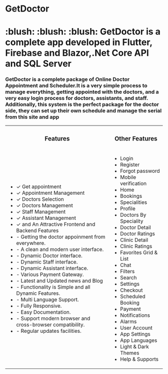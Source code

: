 # GetDoctor

<h1 align="left"> :blush: :blush: :blush: GetDoctor is a complete app developed in Flutter, Firebase and Blazor,.Net Core API and SQL Server</h1>
<h3 align="left"> GetDoctor is a complete package of Online Doctor Appointment and Scheduler.It is a very simple process to manage everything, getting appointed with the doctors, and a very easy login process for doctors, assistants, and staff. Additionally, this system is the perfect package for the doctor side, they can set up their own schedule and manage the serial from this site and app 
</h3>
<table>
<th><h3>Features</h3></th>
<th><h3> Other Features</h3></th>
<tr>
<td>
<ul>
<li>✓ Get appointment</li>
<li>✓ Appointment Management</li>
<li>✓ Doctors Selection</li>
<li>✓ Doctors Management</li>
<li>✓ Staff Management</li>
<li>✓ Assistant Management</li>
<li>✓ and An Attractive Frontend and Backend Features</li>
<li>- Getting the doctor appoinment from everywhere.</li>
<li>- A clean and modern user interface.</li>
<li>- Dynamic Doctor interface.</li>
<li>- Dynamic Staff interface.</li>
<li>- Dynamic Assistant interface.</li>
<li>- Various Payment Gateway.</li>
<li>- Latest and Updated news and Blog</li>
<li>- Functionality is Simple and all Dynamic Features.</li>
<li>- Multi Language Support.</li>
<li>- Fully Responsive.</li>
<li>- Easy Documentation.</li>
<li>- Support modern browser and cross-browser compatibility.</li>
<li>- Regular updates facilities.</li>
</ul>
</td>
<td>
<ul>
<li>Login</li>
<li>Register</li>
<li>Forgot password</li>
<li>Mobile verification</li>
<li>Home</li>
<li>Bookings</li>
<li>Specialities</li>
<li>Profile</li>
<li>Doctors By Speciality</li>
<li>Doctor Detail</li>
<li>Doctor Ratings</li>
<li>Clinic Detail</li>
<li>Clinic Ratings</li>
<li>Favorites Grid & List</li>
<li>Chat</li>
<li>Filters</li>
<li>Search</li>
<li>Settings</li>
<li>Checkout</li>
<li>Scheduled Booking</li>
<li>Payment</li>
<li>Notifications</li>
<li>Alarms</li>
<li>User Account</li>
<li>App Settings</li>
<li>App Languages</li>
<li>Light & Dark Themes</li>
<li>Help & Supports</li>
</ul>
</td>
</tr>
</table>
